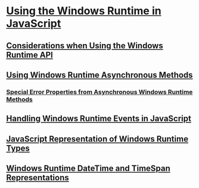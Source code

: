 # [Using the Windows Runtime in JavaScript](using-the-windows-runtime-in-javascript.md)
## [Considerations when Using the Windows Runtime API](considerations-when-using-the-windows-runtime-api.md)
## [Using Windows Runtime Asynchronous Methods](using-windows-runtime-asynchronous-methods.md)
### [Special Error Properties from Asynchronous Windows Runtime Methods](special-error-properties-from-asynchronous-windows-runtime-methods.md)
## [Handling Windows Runtime Events in JavaScript](handling-windows-runtime-events-in-javascript.md)
## [JavaScript Representation of Windows Runtime Types](javascript-representation-of-windows-runtime-types.md)
## [Windows Runtime DateTime and TimeSpan Representations](windows-runtime-datetime-and-timespan-representations.md)
